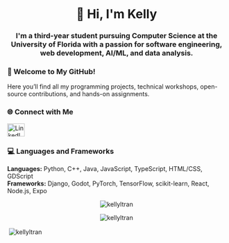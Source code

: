 <h1 align="center">👋 Hi, I'm Kelly</h1>
<h3 align="center">
    I'm a third-year student pursuing Computer Science at the University of Florida with a passion for software engineering, web development, AI/ML, and data analysis.
</h3> 

<h3 align="left">🎉 Welcome to My GitHub!</h3>
<p align="left">
    Here you’ll find all my programming projects, technical workshops, open-source contributions, and hands-on assignments.
</p>

<h3 align="left">🌐 Connect with Me</h3>
<p align="left">
    <a href="https://www.linkedin.com/in/kellyltran/" target="blank">
        <img align="center" src="https://raw.githubusercontent.com/rahuldkjain/github-profile-readme-generator/master/src/images/icons/Social/linked-in-alt.svg" alt="LinkedIn" height="30" width="40" />
    </a>

<h3 align="left">💻 Languages and Frameworks</h3>
<p align="left"> 
    <strong>Languages:</strong> Python, C++, Java, JavaScript, TypeScript, HTML/CSS, GDScript<br>
    <strong>Frameworks:</strong> Django, Godot, PyTorch, TensorFlow, scikit-learn, React, Node.js, Expo
</p>

<p align="center">
    <img src="https://github-readme-stats.vercel.app/api/top-langs?username=kellyltran&show_icons=true&locale=en&layout=compact" alt="kellyltran" />
</p>

<p align="center">
    <img src="https://github-readme-streak-stats.herokuapp.com/?user=kellyltran&" alt="kellyltran" />
</p>


<p>&nbsp;<img align="center" src="https://github-readme-stats.vercel.app/api?username=kellyltran&show_icons=true&locale=en" alt="kellyltran" /></p>


